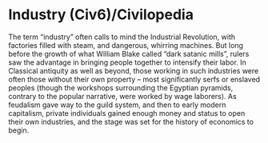 # Industry (Civ6)/Civilopedia

The term “industry” often calls to mind the Industrial Revolution, with factories filled with steam, and dangerous, whirring machines. But long before the growth of what William Blake called “dark satanic mills”, rulers saw the advantage in bringing people together to intensify their labor. In Classical antiquity as well as beyond, those working in such industries were often those without their own property – most significantly serfs or enslaved peoples (though the workshops surrounding the Egyptian pyramids, contrary to the popular narrative, were worked by wage laborers). As feudalism gave way to the guild system, and then to early modern capitalism, private individuals gained enough money and status to open their own industries, and the stage was set for the history of economics to begin.